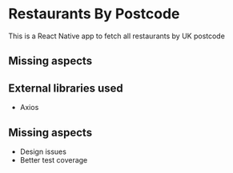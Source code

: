 # Restaurants By Postcode

This is a React Native app to fetch all restaurants by UK postcode

## Missing aspects

## External libraries used

* Axios

## Missing aspects

* Design issues
* Better test coverage 